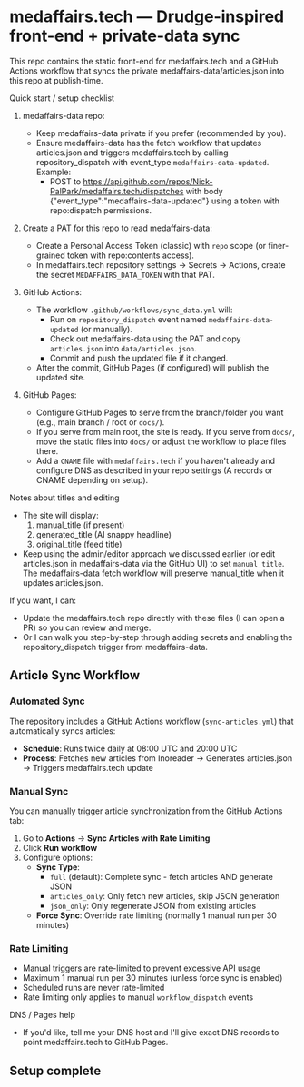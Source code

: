 # medaffairs.tech — Drudge-inspired front-end + private-data sync

This repo contains the static front-end for medaffairs.tech and a GitHub Actions workflow that syncs the private medaffairs-data/articles.json into this repo at publish-time.

Quick start / setup checklist
1. medaffairs-data repo:
   - Keep medaffairs-data private if you prefer (recommended by you).
   - Ensure medaffairs-data has the fetch workflow that updates articles.json and triggers medaffairs.tech by calling repository_dispatch with event_type `medaffairs-data-updated`. Example:
     - POST to https://api.github.com/repos/Nick-PalPark/medaffairs.tech/dispatches with body {"event_type":"medaffairs-data-updated"} using a token with repo:dispatch permissions.

2. Create a PAT for this repo to read medaffairs-data:
   - Create a Personal Access Token (classic) with `repo` scope (or finer-grained token with repo:contents access).
   - In medaffairs.tech repository settings -> Secrets -> Actions, create the secret `MEDAFFAIRS_DATA_TOKEN` with that PAT.

3. GitHub Actions:
   - The workflow `.github/workflows/sync_data.yml` will:
     - Run on `repository_dispatch` event named `medaffairs-data-updated` (or manually).
     - Check out medaffairs-data using the PAT and copy `articles.json` into `data/articles.json`.
     - Commit and push the updated file if it changed.
   - After the commit, GitHub Pages (if configured) will publish the updated site.

4. GitHub Pages:
   - Configure GitHub Pages to serve from the branch/folder you want (e.g., main branch / root or `docs/`).
   - If you serve from main root, the site is ready. If you serve from `docs/`, move the static files into `docs/` or adjust the workflow to place files there.
   - Add a `CNAME` file with `medaffairs.tech` if you haven't already and configure DNS as described in your repo settings (A records or CNAME depending on setup).

Notes about titles and editing
- The site will display:
  1) manual_title (if present)
  2) generated_title (AI snappy headline)
  3) original_title (feed title)
- Keep using the admin/editor approach we discussed earlier (or edit articles.json in medaffairs-data via the GitHub UI) to set `manual_title`. The medaffairs-data fetch workflow will preserve manual_title when it updates articles.json.

If you want, I can:
- Update the medaffairs.tech repo directly with these files (I can open a PR) so you can review and merge.
- Or I can walk you step-by-step through adding secrets and enabling the repository_dispatch trigger from medaffairs-data.

## Article Sync Workflow

### Automated Sync
The repository includes a GitHub Actions workflow (`sync-articles.yml`) that automatically syncs articles:
- **Schedule**: Runs twice daily at 08:00 UTC and 20:00 UTC
- **Process**: Fetches new articles from Inoreader → Generates articles.json → Triggers medaffairs.tech update

### Manual Sync
You can manually trigger article synchronization from the GitHub Actions tab:

1. Go to **Actions** → **Sync Articles with Rate Limiting**
2. Click **Run workflow**
3. Configure options:
   - **Sync Type**:
     - `full` (default): Complete sync - fetch articles AND generate JSON
     - `articles_only`: Only fetch new articles, skip JSON generation
     - `json_only`: Only regenerate JSON from existing articles
   - **Force Sync**: Override rate limiting (normally 1 manual run per 30 minutes)

### Rate Limiting
- Manual triggers are rate-limited to prevent excessive API usage
- Maximum 1 manual run per 30 minutes (unless force sync is enabled)
- Scheduled runs are never rate-limited
- Rate limiting only applies to manual `workflow_dispatch` events

DNS / Pages help
- If you'd like, tell me your DNS host and I'll give exact DNS records to point medaffairs.tech to GitHub Pages.

## Setup complete
